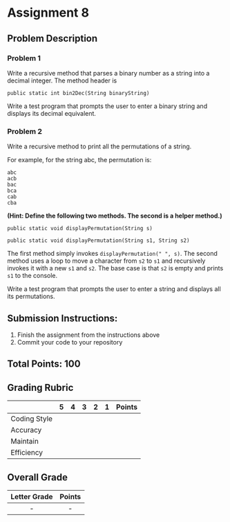 # Assignment 8

## Problem Description

### Problem 1

Write a recursive method that parses a binary number as a string into a decimal
integer. The method header is

`public static int bin2Dec(String binaryString)`

Write a test program that prompts the user to enter a binary string and displays its decimal
equivalent.

### Problem 2

Write a recursive method to print all the permutations of a string.

For example, for the string abc, the permutation is:

```text
abc
acb
bac
bca
cab
cba
```

**(Hint: Define the following two methods. The second is a helper method.)**

`public static void displayPermutation(String s)`

`public static void displayPermutation(String s1, String s2)`

The first method simply invokes `displayPermutation(" ", s)`. The second method uses a loop
to move a character from `s2` to `s1` and recursively invokes it with a new `s1` and `s2`. The
base case is that `s2` is empty and prints `s1` to the console.

Write a test program that prompts the user to enter a string and displays all its permutations.

## Submission Instructions:

1. Finish the assignment from the instructions above
2. Commit your code to your repository

## Total Points: 100

## Grading Rubric

|               |  5  |  4  |  3  |  2  |  1  | Points |
|---------------|:---:|:---:|:---:|:---:|:---:|:------:|
| Coding Style  |     |     |     |     |     |        |
| Accuracy      |     |     |     |     |     |        |
| Maintain      |     |     |     |     |     |        |
| Efficiency    |     |     |     |     |     |        |

## Overall Grade

| Letter Grade   | Points |
|:--------------:|:------:|
|     -          |   -    |